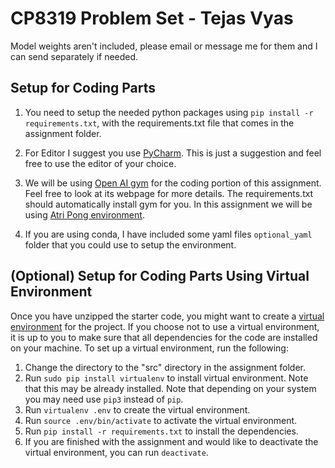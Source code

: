 # CP8319 Problem Set - Tejas Vyas

Model weights aren't included, please email or message me for them and I can send separately if needed.


## Setup for Coding Parts

1. You need to setup the needed python packages using `pip install -r requirements.txt`, with the requirements.txt file that 
   comes in the assignment folder.

    
2. For Editor I suggest you use [PyCharm](https://www.jetbrains.com/pycharm/). This is just a suggestion and feel free
to use the editor of your choice.
   
3. We will be using [Open AI gym](https://gym.openai.com/docs/) for the coding portion of this assignment. 
   Feel free to look at its webpage for more details. The requirements.txt should automatically install gym for you.
   In this assignment we will be using [Atri Pong environment](https://gym.openai.com/envs/Pong-v0/).

4. If you are using conda, I have included some yaml files `optional_yaml` folder that you could use to setup the environment.


## (Optional) Setup for Coding Parts Using Virtual Environment
Once you have unzipped the starter code, you might want to create a 
[virtual environment](https://docs.python-guide.org/dev/virtualenvs/) 
for the project. If you choose not to use a virtual environment, it is up to you to make sure that 
all dependencies for the code are installed on your machine. To set up a virtual environment, run the following:
1. Change the directory to the "src" directory in the assignment folder.
2. Run `sudo pip install virtualenv` to install virtual environment. Note that this may be already installed. 
   Note that depending on your system you may need use `pip3` instead of `pip`.
3. Run `virtualenv .env` to create the virtual environment.
4. Run `source .env/bin/activate` to activate the virtual environment.
5. Run `pip install -r requirements.txt` to install the dependencies.
6. If you are finished with the assignment and would like to deactivate the virtual environment, you can run 
   `deactivate`.
